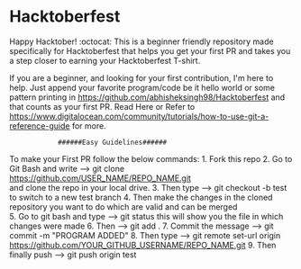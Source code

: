 # Hacktoberfest

Happy Hacktober! :octocat: This is a beginner friendly repository made specifically for Hacktoberfest that helps you get your first PR and takes you a step closer to earning your Hacktoberfest T-shirt.

If you are a beginner, and looking for your first contribution, I'm here to help. Just append your favorite program/code be it hello world or some pattern printing in
https://github.com/abhisheksingh98/Hacktoberfest
and that counts as your first PR.
Read Here or Refer to https://www.digitalocean.com/community/tutorials/how-to-use-git-a-reference-guide for more.


                ######Easy Guidelines######
                
To make your First PR follow the below commands:
    1. Fork this repo
    2. Go to Git Bash and write --> git clone https://github.com/USER_NAME/REPO_NAME.git  
        and clone the repo in your local drive.
    3. Then type --> git checkout -b test
        to switch to a new test branch
    4. Then make the changes in the cloned repository you want to do which are valid and can be merged    
    5. Go to git bash and type --> git status
        this will show you the file in which changes were made
    6. Then --> git add .
    7. Commit the message --> git commit -m "PROGRAM ADDED"
    8. Then type --> git remote set-url origin https://github.com/YOUR_GITHUB_USERNAME/REPO_NAME.git
    9. Then finally push --> git push origin test
    